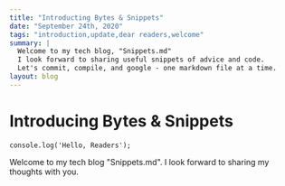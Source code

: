 ```yaml
---
title: "Introducting Bytes & Snippets"
date: "September 24th, 2020"
tags: "introduction,update,dear readers,welcome"
summary: |
  Welcome to my tech blog, "Snippets.md"
  I look forward to sharing useful snippets of advice and code.
  Let's commit, compile, and google - one markdown file at a time.
layout: blog
---
```


# Introducing Bytes & Snippets

```
console.log('Hello, Readers');
```

Welcome to my tech blog "Snippets.md".
I look forward to sharing my thoughts with you.

<!-- Each markdown file will be nested in a standardized class -->

<!-- Blog topics:
 How I built my portfolio
 Magic Markdown
 Mental Health and Programming
 From Lone Ranger to Team Player
 A Tool is a Tool
 Being vulnerable to write better code
 Being a Socially Conscious Coder
 How to Take a break (seriously)
 Cultivating Creativity
 Building a dynamic svelte form component
 How to UI, without knowing UI (expertise)
 How to helpfully help others
 Coding during Covid
 How to build a Side Project Team
  -->
